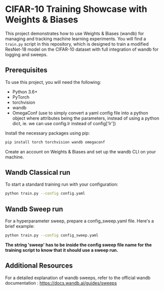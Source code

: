 # CIFAR-10 Training Showcase with Weights & Biases

This project demonstrates how to use Weights & Biases (wandb) for managing and tracking machine learning experiments. You will find a `train.py` script in this repository, which is designed to train a modified ResNet-18 model on the CIFAR-10 dataset with full integration of wandb for logging and sweeps.

## Prerequisites

To use this project, you will need the following:
- Python 3.6+
- PyTorch
- torchvision
- wandb
- OmegaConf (use to simply convert a yaml config file into a python object where attributes being the parameters, instead of using a python dict, ie. we can use config.lr instead of config['lr'])

Install the necessary packages using pip:

```bash
pip install torch torchvision wandb omegaconf
```

Create an account on Weights & Biases and set up the wandb CLI on your machine.


## Wandb Classical run 

To start a standard training run with your configuration:

```bash
python train.py --config config.yaml
```


## Wandb Sweep run 

For a hyperparameter sweep, prepare a config_sweep.yaml file. Here's a brief example:

```bash
python train.py --config config_sweep.yaml
```
**The string 'sweep' has to be inside the config sweep file name for the training script to know that it should use a sweep run.**


## Additional Resources
For a detailed explanation of wandb sweeps, refer to the official wandb documentation : https://docs.wandb.ai/guides/sweeps

